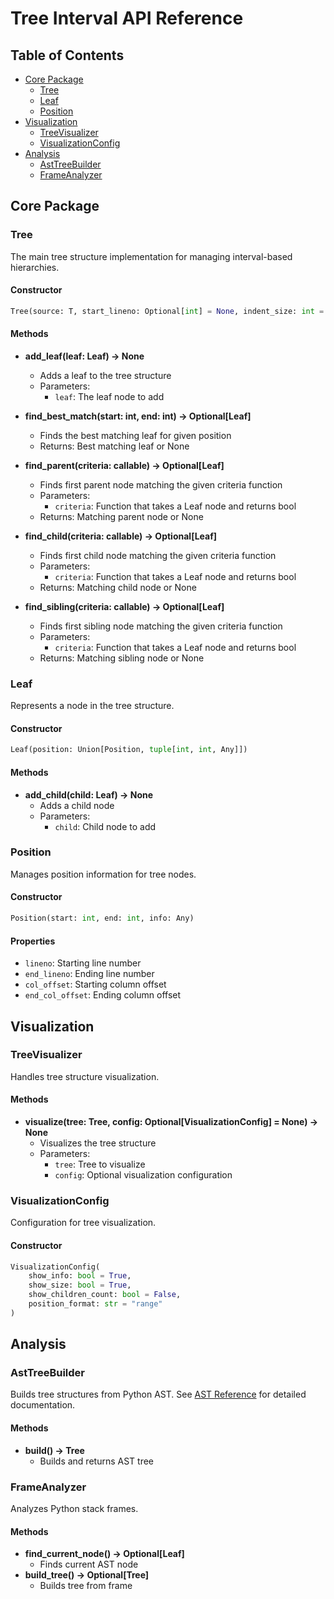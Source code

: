 
# Tree Interval API Reference

## Table of Contents
- [Core Package](#core-package)
  - [Tree](#tree)
  - [Leaf](#leaf)
  - [Position](#position)
- [Visualization](#visualization)
  - [TreeVisualizer](#treevisualizer)
  - [VisualizationConfig](#visualizationconfig)
- [Analysis](#analysis)
  - [AstTreeBuilder](#asttreebuilder)
  - [FrameAnalyzer](#frameanalyzer)

## Core Package

### Tree
The main tree structure implementation for managing interval-based hierarchies.

#### Constructor
```python
Tree(source: T, start_lineno: Optional[int] = None, indent_size: int = 4)
```

#### Methods
- **add_leaf(leaf: Leaf) -> None**
  - Adds a leaf to the tree structure
  - Parameters:
    - `leaf`: The leaf node to add

- **find_best_match(start: int, end: int) -> Optional[Leaf]**
  - Finds the best matching leaf for given position
  - Returns: Best matching leaf or None

- **find_parent(criteria: callable) -> Optional[Leaf]**
  - Finds first parent node matching the given criteria function
  - Parameters:
    - `criteria`: Function that takes a Leaf node and returns bool
  - Returns: Matching parent node or None

- **find_child(criteria: callable) -> Optional[Leaf]**
  - Finds first child node matching the given criteria function
  - Parameters:
    - `criteria`: Function that takes a Leaf node and returns bool
  - Returns: Matching child node or None

- **find_sibling(criteria: callable) -> Optional[Leaf]**
  - Finds first sibling node matching the given criteria function
  - Parameters:
    - `criteria`: Function that takes a Leaf node and returns bool
  - Returns: Matching sibling node or None

### Leaf
Represents a node in the tree structure.

#### Constructor
```python
Leaf(position: Union[Position, tuple[int, int, Any]])
```

#### Methods
- **add_child(child: Leaf) -> None**
  - Adds a child node
  - Parameters:
    - `child`: Child node to add

### Position
Manages position information for tree nodes.

#### Constructor
```python
Position(start: int, end: int, info: Any)
```

#### Properties
- `lineno`: Starting line number
- `end_lineno`: Ending line number
- `col_offset`: Starting column offset
- `end_col_offset`: Ending column offset

## Visualization

### TreeVisualizer
Handles tree structure visualization.

#### Methods
- **visualize(tree: Tree, config: Optional[VisualizationConfig] = None) -> None**
  - Visualizes the tree structure
  - Parameters:
    - `tree`: Tree to visualize
    - `config`: Optional visualization configuration

### VisualizationConfig
Configuration for tree visualization.

#### Constructor
```python
VisualizationConfig(
    show_info: bool = True,
    show_size: bool = True,
    show_children_count: bool = False,
    position_format: str = "range"
)
```

## Analysis

### AstTreeBuilder
Builds tree structures from Python AST. See [AST Reference](AST_REFERENCE.md) for detailed documentation.

#### Methods
- **build() -> Tree**
  - Builds and returns AST tree

### FrameAnalyzer
Analyzes Python stack frames.

#### Methods
- **find_current_node() -> Optional[Leaf]**
  - Finds current AST node
- **build_tree() -> Optional[Tree]**
  - Builds tree from frame
